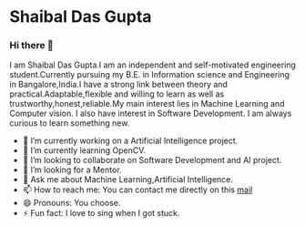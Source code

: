 # Shaibal Das Gupta



### Hi there 👋

<!--
**SHAIBAL657/SHAIBAL657** is a ✨ _special_ ✨ repository because its `README.md` (this file) appears on your GitHub profile. -->

I am Shaibal Das Gupta.I am an independent and self-motivated engineering student.Currently pursuing my B.E. in Information science and Engineering in Bangalore,India.I have a strong link between theory and practical.Adaptable,flexible and willing to learn as well as trustworthy,honest,reliable.My main interest lies in Machine Learning and Computer vision. I also have interest in Software Development. I am always curious to learn something new.

- 🔭 I’m currently working on a Artificial Intelligence project.
- 🌱 I’m currently learning OpenCV.
- 👯 I’m looking to collaborate on Software Development and AI project.
- 🤔 I’m looking for a Mentor.
- 💬 Ask me about Machine Learning,Artificial Intelligence.
- 📫 How to reach me: You can contact me directly on this [mail](shaibaldas1998@gmail.com)
- 😄 Pronouns: You choose.
- ⚡ Fun fact: I love to sing when I got stuck.
